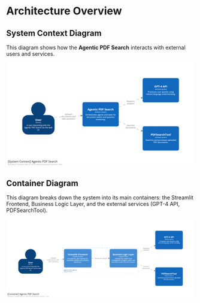 # Architecture Overview

## System Context Diagram
This diagram shows how the **Agentic PDF Search** interacts with external users and services.

![System Context Diagram](system-context-diagram-agentic-pdf-search.png)

## Container Diagram
This diagram breaks down the system into its main containers: the Streamlit Frontend, Business Logic Layer, and the external services (GPT-4 API, PDFSearchTool).

![Container Diagram](container-diagram-agentic-pdf-search.png)

